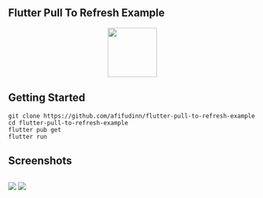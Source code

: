 ## Flutter Pull To Refresh Example

<p align="center">
  <img src="https://avatars.githubusercontent.com/u/94339143?v=4" width=100/>
</p>

## Getting Started

```
git clone https://github.com/afifudinn/flutter-pull-to-refresh-example
cd flutter-pull-to-refresh-example
flutter pub get
flutter run
```

## Screenshots

<p style="float: left;">
  <img src="https://github.com/afifudinx/Flutter-Example/Old/flutter-pull-to-refresh-example/blob/main/screenshots/1.png"/>
  <img src="https://github.com/afifudinx/Flutter-Example/Old/flutter-pull-to-refresh-example/blob/main/screenshots/2.png"/>
</p>
